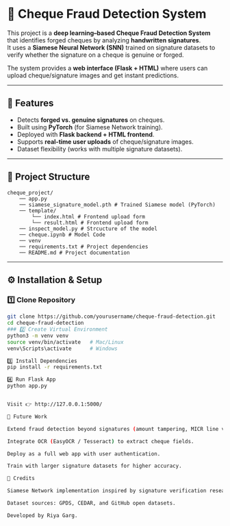 # 🏦 Cheque Fraud Detection System

This project is a **deep learning–based Cheque Fraud Detection System** that identifies forged cheques by analyzing **handwritten signatures**.  
It uses a **Siamese Neural Network (SNN)** trained on signature datasets to verify whether the signature on a cheque is genuine or forged.  

The system provides a **web interface (Flask + HTML)** where users can upload cheque/signature images and get instant predictions.

---

## 🚀 Features
- Detects **forged vs. genuine signatures** on cheques.
- Built using **PyTorch** (for Siamese Network training).
- Deployed with **Flask backend + HTML frontend**.
- Supports **real-time user uploads** of cheque/signature images.
- Dataset flexibility (works with multiple signature datasets).

---

## 📂 Project Structure
    cheque_project/
        ── app.py
        ── siamese_signature_model.pth # Trained Siamese model (PyTorch)
        ── template/
            └── index.html # Frontend upload form
            └── result.html # Frontend upload form
        ── inspect_model.py # Strcucture of the model
        ── cheque.ipynb # Model Code 
        ── venv
        ── requirements.txt # Project dependencies
        ── README.md # Project documentation

---

## ⚙️ Installation & Setup

### 1️⃣ Clone Repository
```bash
git clone https://github.com/yourusername/cheque-fraud-detection.git
cd cheque-fraud-detection
### 2️⃣ Create Virtual Environment
python3 -m venv venv
source venv/bin/activate   # Mac/Linux
venv\Scripts\activate      # Windows

3️⃣ Install Dependencies
pip install -r requirements.txt

4️⃣ Run Flask App
python app.py


Visit 👉 http://127.0.0.1:5000/

🔮 Future Work

Extend fraud detection beyond signatures (amount tampering, MICR line validation, etc.).

Integrate OCR (EasyOCR / Tesseract) to extract cheque fields.

Deploy as a full web app with user authentication.

Train with larger signature datasets for higher accuracy.

📌 Credits

Siamese Network implementation inspired by signature verification research papers.

Dataset sources: GPDS, CEDAR, and GitHub open datasets.

Developed by Riya Garg.